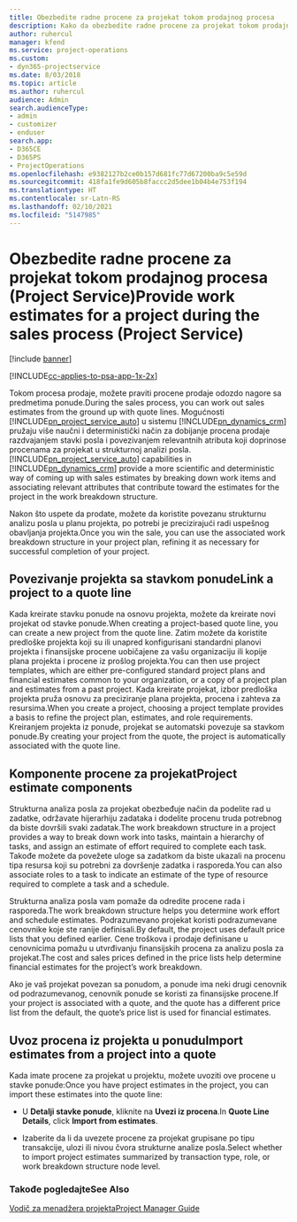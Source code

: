 ```yaml
---
title: Obezbedite radne procene za projekat tokom prodajnog procesa
description: Kako da obezbedite radne procene za projekat tokom prodajnog procesa u aplikaciji Project Service
author: ruhercul
manager: kfend
ms.service: project-operations
ms.custom:
- dyn365-projectservice
ms.date: 8/03/2018
ms.topic: article
ms.author: ruhercul
audience: Admin
search.audienceType:
- admin
- customizer
- enduser
search.app:
- D365CE
- D365PS
- ProjectOperations
ms.openlocfilehash: e9382127b2ce0b157d681fc77d67200ba9c5e59d
ms.sourcegitcommit: 418fa1fe9d605b8faccc2d5dee1b04b4e753f194
ms.translationtype: HT
ms.contentlocale: sr-Latn-RS
ms.lasthandoff: 02/10/2021
ms.locfileid: "5147985"
---
```

# <a name="provide-work-estimates-for-a-project-during-the-sales-process-project-service"></a><span data-ttu-id="61ae0-103">Obezbedite radne procene za projekat tokom prodajnog procesa (Project Service)</span><span class="sxs-lookup"><span data-stu-id="61ae0-103">Provide work estimates for a project during the sales process (Project Service)</span></span>

[!include [banner](../includes/psa-now-project-operations.md)]

[!INCLUDE[cc-applies-to-psa-app-1x-2x](../includes/cc-applies-to-psa-app-1x-2x.md)]

<span data-ttu-id="61ae0-104">Tokom procesa prodaje, možete praviti procene prodaje odozdo nagore sa predmetima ponude.</span><span class="sxs-lookup"><span data-stu-id="61ae0-104">During the sales process, you can work out sales estimates from the ground up with quote lines.</span></span> <span data-ttu-id="61ae0-105">Mogućnosti [!INCLUDE[pn_project_service_auto](../includes/pn-project-service-auto.md)] u sistemu [!INCLUDE[pn_dynamics_crm](../includes/pn-dynamics-crm.md)] pružaju više naučni i deterministički način za dobijanje procena prodaje razdvajanjem stavki posla i povezivanjem relevantnih atributa koji doprinose procenama za projekat u strukturnoj analizi posla.</span><span class="sxs-lookup"><span data-stu-id="61ae0-105">[!INCLUDE[pn_project_service_auto](../includes/pn-project-service-auto.md)] capabilities in [!INCLUDE[pn_dynamics_crm](../includes/pn-dynamics-crm.md)] provide a more scientific and deterministic way of coming up with sales estimates by breaking down work items and associating relevant attributes that contribute toward the estimates for the project in the work breakdown structure.</span></span>  
  
 <span data-ttu-id="61ae0-106">Nakon što uspete da prodate, možete da koristite povezanu strukturnu analizu posla u planu projekta, po potrebi je precizirajući radi uspešnog obavljanja projekta.</span><span class="sxs-lookup"><span data-stu-id="61ae0-106">Once you win the sale, you can use the associated work breakdown structure in your project plan, refining it as necessary for successful completion of your project.</span></span>  
  
## <a name="link-a-project-to-a-quote-line"></a><span data-ttu-id="61ae0-107">Povezivanje projekta sa stavkom ponude</span><span class="sxs-lookup"><span data-stu-id="61ae0-107">Link a project to a quote line</span></span>  
 <span data-ttu-id="61ae0-108">Kada kreirate stavku ponude na osnovu projekta, možete da kreirate novi projekat od stavke ponude.</span><span class="sxs-lookup"><span data-stu-id="61ae0-108">When creating a project-based quote line, you can create a new project from the quote line.</span></span> <span data-ttu-id="61ae0-109">Zatim možete da koristite predloške projekta koji su ili unapred konfigurisani standardni planovi projekta i finansijske procene uobičajene za vašu organizaciju ili kopije plana projekta i procene iz prošlog projekta.</span><span class="sxs-lookup"><span data-stu-id="61ae0-109">You can then use project templates, which are either pre-configured standard project plans and financial estimates common to your organization, or a copy of a project plan and estimates from a past project.</span></span> <span data-ttu-id="61ae0-110">Kada kreirate projekat, izbor predloška projekta pruža osnovu za preciziranje plana projekta, procena i zahteva za resursima.</span><span class="sxs-lookup"><span data-stu-id="61ae0-110">When you create a project, choosing a project template provides a basis to refine the project plan, estimates, and role requirements.</span></span> <span data-ttu-id="61ae0-111">Kreiranjem projekta iz ponude, projekat se automatski povezuje sa stavkom ponude.</span><span class="sxs-lookup"><span data-stu-id="61ae0-111">By creating your project from the quote, the project is automatically associated with the quote line.</span></span>  
  
## <a name="project-estimate-components"></a><span data-ttu-id="61ae0-112">Komponente procene za projekat</span><span class="sxs-lookup"><span data-stu-id="61ae0-112">Project estimate components</span></span>  
 <span data-ttu-id="61ae0-113">Strukturna analiza posla za projekat obezbeđuje način da podelite rad u zadatke, održavate hijerarhiju zadataka i dodelite procenu truda potrebnog da biste dovršili svaki zadatak.</span><span class="sxs-lookup"><span data-stu-id="61ae0-113">The work breakdown structure in a project provides a way to break down work into tasks, maintain a hierarchy of tasks, and assign an estimate of effort required to complete each task.</span></span> <span data-ttu-id="61ae0-114">Takođe možete da povežete uloge sa zadatkom da biste ukazali na procenu tipa resursa koji su potrebni za dovršenje zadatka i rasporeda.</span><span class="sxs-lookup"><span data-stu-id="61ae0-114">You can also associate roles to a task to indicate an estimate of the type of resource required to complete a task and a schedule.</span></span>  
  
 <span data-ttu-id="61ae0-115">Strukturna analiza posla vam pomaže da odredite procene rada i rasporeda.</span><span class="sxs-lookup"><span data-stu-id="61ae0-115">The work breakdown structure helps you determine work effort and schedule estimates.</span></span> <span data-ttu-id="61ae0-116">Podrazumevano projekat koristi podrazumevane cenovnike koje ste ranije definisali.</span><span class="sxs-lookup"><span data-stu-id="61ae0-116">By default, the project uses default price lists that you defined earlier.</span></span> <span data-ttu-id="61ae0-117">Cene troškova i prodaje definisane u cenovnicima pomažu u utvrđivanju finansijskih procena za analizu posla za projekat.</span><span class="sxs-lookup"><span data-stu-id="61ae0-117">The cost and sales prices defined in the price lists help determine financial estimates for the project’s work breakdown.</span></span>  
  
 <span data-ttu-id="61ae0-118">Ako je vaš projekat povezan sa ponudom, a ponude ima neki drugi cenovnik od podrazumevanog, cenovnik ponude se koristi za finansijske procene.</span><span class="sxs-lookup"><span data-stu-id="61ae0-118">If your project is associated with a quote, and the quote has a different price list from the default, the quote’s price list is used for financial estimates.</span></span>  
  
## <a name="import-estimates-from-a-project-into-a-quote"></a><span data-ttu-id="61ae0-119">Uvoz procena iz projekta u ponudu</span><span class="sxs-lookup"><span data-stu-id="61ae0-119">Import estimates from a project into a quote</span></span>  
 <span data-ttu-id="61ae0-120">Kada imate procene za projekat u projektu, možete uvoziti ove procene u stavke ponude:</span><span class="sxs-lookup"><span data-stu-id="61ae0-120">Once you have project estimates in the project, you can import these estimates into the quote line:</span></span>  
  
-   <span data-ttu-id="61ae0-121">U **Detalji stavke ponude**, kliknite na **Uvezi iz procena**.</span><span class="sxs-lookup"><span data-stu-id="61ae0-121">In **Quote Line Details**, click **Import from estimates**.</span></span> 

-   <span data-ttu-id="61ae0-122">Izaberite da li da uvezete procene za projekat grupisane po tipu transakcije, ulozi ili nivou čvora strukturne analize posla.</span><span class="sxs-lookup"><span data-stu-id="61ae0-122">Select whether to import project estimates summarized by transaction type, role, or work breakdown structure node level.</span></span>  
  
### <a name="see-also"></a><span data-ttu-id="61ae0-123">Takođe pogledajte</span><span class="sxs-lookup"><span data-stu-id="61ae0-123">See Also</span></span>  
 [<span data-ttu-id="61ae0-124">Vodič za menadžera projekta</span><span class="sxs-lookup"><span data-stu-id="61ae0-124">Project Manager Guide</span></span>](../psa/project-manager-guide.md)
